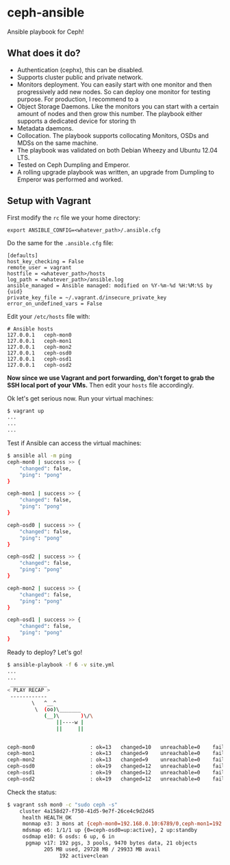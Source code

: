 ceph-ansible
============

Ansible playbook for Ceph!

## What does it do?

* Authentication (cephx), this can be disabled.
* Supports cluster public and private network.
* Monitors deployment. You can easily start with one monitor and then progressively add new nodes. So can deploy one monitor for testing purpose. For production, I recommend to a
* Object Storage Daemons. Like the monitors you can start with a certain amount of nodes and then grow this number. The playbook either supports a dedicated device for storing th
* Metadata daemons.
* Collocation. The playbook supports collocating Monitors, OSDs and MDSs on the same machine.
* The playbook was validated on both Debian Wheezy and Ubuntu 12.04 LTS.
* Tested on Ceph Dumpling and Emperor.
* A rolling upgrade playbook was written, an upgrade from Dumpling to Emperor was performed and worked.


## Setup with Vagrant

First modify the `rc` file we your home directory:

    export ANSIBLE_CONFIG=<whatever_path>/.ansible.cfg

Do the same for the `.ansible.cfg` file:

    [defaults]
    host_key_checking = False
    remote_user = vagrant
    hostfile = <whatever_path>/hosts
    log_path = <whatever_path>/ansible.log
    ansible_managed = Ansible managed: modified on %Y-%m-%d %H:%M:%S by {uid}
    private_key_file = ~/.vagrant.d/insecure_private_key
    error_on_undefined_vars = False

Edit your `/etc/hosts` file with:

    # Ansible hosts
    127.0.0.1   ceph-mon0
    127.0.0.1   ceph-mon1
    127.0.0.1   ceph-mon2
    127.0.0.1   ceph-osd0
    127.0.0.1   ceph-osd1
    127.0.0.1   ceph-osd2

**Now since we use Vagrant and port forwarding, don't forget to grab the SSH local port of your VMs.**
Then edit your `hosts` file accordingly.

Ok let's get serious now.
Run your virtual machines:

```bash
$ vagrant up
...
...
...
```

Test if Ansible can access the virtual machines:

```bash
$ ansible all -m ping
ceph-mon0 | success >> {
    "changed": false,
    "ping": "pong"
}

ceph-mon1 | success >> {
    "changed": false,
    "ping": "pong"
}

ceph-osd0 | success >> {
    "changed": false,
    "ping": "pong"
}

ceph-osd2 | success >> {
    "changed": false,
    "ping": "pong"
}

ceph-mon2 | success >> {
    "changed": false,
    "ping": "pong"
}

ceph-osd1 | success >> {
    "changed": false,
    "ping": "pong"
}
```

Ready to deploy? Let's go!

```bash
$ ansible-playbook -f 6 -v site.yml
...
...
 ____________
< PLAY RECAP >
 ------------
        \   ^__^
         \  (oo)\_______
            (__)\       )\/\
                ||----w |
                ||     ||


ceph-mon0                  : ok=13   changed=10   unreachable=0    failed=0
ceph-mon1                  : ok=13   changed=9    unreachable=0    failed=0
ceph-mon2                  : ok=13   changed=9    unreachable=0    failed=0
ceph-osd0                  : ok=19   changed=12   unreachable=0    failed=0
ceph-osd1                  : ok=19   changed=12   unreachable=0    failed=0
ceph-osd2                  : ok=19   changed=12   unreachable=0    failed=0
```

Check the status:

```bash
$ vagrant ssh mon0 -c "sudo ceph -s"
    cluster 4a158d27-f750-41d5-9e7f-26ce4c9d2d45
     health HEALTH_OK
     monmap e3: 3 mons at {ceph-mon0=192.168.0.10:6789/0,ceph-mon1=192.168.0.11:6789/0,ceph-mon2=192.168.0.12:6789/0}, election epoch 6, quorum 0,1,2 ceph-mon0,ceph-mon1,ceph-mon
     mdsmap e6: 1/1/1 up {0=ceph-osd0=up:active}, 2 up:standby
     osdmap e10: 6 osds: 6 up, 6 in
      pgmap v17: 192 pgs, 3 pools, 9470 bytes data, 21 objects
            205 MB used, 29728 MB / 29933 MB avail
                 192 active+clean

